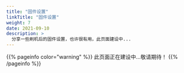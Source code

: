 ```yaml
---
title: "固件设置"
linkTitle: "固件设置"
weight: 7
date: 2021-09-10
description: >
  分享一些刷机后的固件设置，也许很有用，此页面建设中...
---
```



{{% pageinfo color="warning" %}}
此页面正在建设中...敬请期待！
{{% /pageinfo %}}


